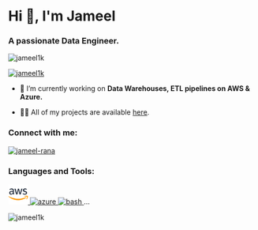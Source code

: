 <h1 align="left">Hi 👋, I'm Jameel</h1>
<h3 align="left">A passionate Data Engineer.</h3>

<p align="left"> <img src="https://komarev.com/ghpvc/?username=jameel1k&label=Profile%20views&color=0e75b6&style=flat" alt="jameel1k" /> </p>

<p align="left"> <a href="https://github.com/ryo-ma/github-profile-trophy"><img src="https://github-profile-trophy.vercel.app/?username=jameel1k" alt="jameel1k" /></a> </p>

- 🔭 I’m currently working on **Data Warehouses, ETL pipelines on AWS & Azure.**

- 👨‍💻 All of my projects are available <a href="https://github.com/jameel1k?tab=repositories" target="_blank">here</a>.

<h3 align="left">Connect with me:</h3>
<p align="left">
<a href="https://www.linkedin.com/in/jameel-rana/" target="_blank"><img align="center" src="https://raw.githubusercontent.com/rahuldkjain/github-profile-readme-generator/master/src/images/icons/Social/linked-in-alt.svg" alt="jameel-rana" height="30" width="40" /></a>
</p>

<h3 align="left">Languages and Tools:</h3>
<p align="left"> 
<a href="https://aws.amazon.com" target="_blank" rel="noreferrer"> <img src="https://raw.githubusercontent.com/devicons/devicon/master/icons/amazonwebservices/amazonwebservices-original-wordmark.svg" alt="aws" width="40" height="40"/> </a> 
<a href="https://azure.microsoft.com/en-in/" target="_blank" rel="noreferrer"> <img src="https://www.vectorlogo.zone/logos/microsoft_azure/microsoft_azure-icon.svg" alt="azure" width="40" height="40"/> </a> 
<a href="https://www.gnu.org/software/bash/" target="_blank" rel="noreferrer"> <img src="https://www.vectorlogo.zone/logos/gnu_bash/gnu_bash-icon.svg" alt="bash" width="40" height="40"/> </a> 
...
</p>

<p><img align="center" src="https://github-readme-stats.vercel.app/api/top-langs?username=jameel1k&show_icons=true&locale=en&layout=compact" alt="jameel1k" /></p>



